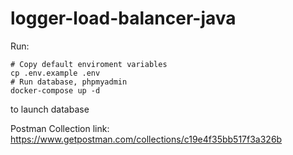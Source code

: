 # logger-load-balancer-java

Run:

```
# Copy default enviroment variables
cp .env.example .env
# Run database, phpmyadmin
docker-compose up -d
```

to launch database

Postman Collection link: https://www.getpostman.com/collections/c19e4f35bb517f3a326b